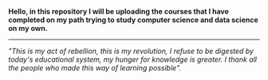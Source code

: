 **Hello, in this repository I will be uploading the courses that I have completed on my path trying to study computer science and data science on my own.**

<hr>

*"This is my act of rebellion, this is my revolution, I refuse to be digested by today's educational system, my hunger for knowledge is greater.
I thank all the people who made this way of learning possible".*
